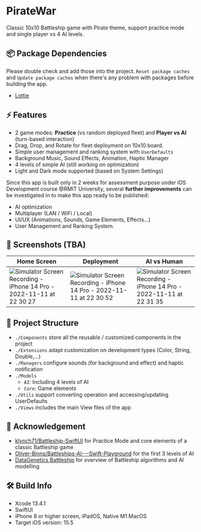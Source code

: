 # PirateWar

Classic 10x10 Battleship game with Pirate theme, support practice mode and single player vs 4 AI levels.

## 📦 Package Dependencies

Please double check and add those into the project. `Reset package caches` and `Update package caches` when there's any problem with packages before building the app.

- [Lottie](https://github.com/airbnb/lottie-ios)

## ⚡️ Features

- 2 game modes: **Practice** (vs random deployed fleet) and **Player vs AI** (turn-based interaction)
- Drag, Drop, and Rotate for fleet deployment on 10x10 board.
- Simple user management and ranking system with `UserDefaults`
- Background Music, Sound Effects, Animation, Haptic Manager
- 4 levels of simple AI (still working on optimization)
- Light and Dark mode supported (based on System Settings)

Since this app is built only in 2 weeks for assessment purpose under iOS Development course @RMIT University, several **further improvements** can be investigated in to make this app ready to be published:

- AI optimization
- Multiplayer (LAN / WiFi / Local)
- UI/UX (Animations, Sounds, Game Elements, Effects...)
- User Management and Ranking System.

## 📱 Screenshots (TBA)
| Home Screen  | Deployment | AI vs Human |
| ------------- | ------------- | ------------- |
| ![Simulator Screen Recording - iPhone 14 Pro - 2022-11-11 at 22 30 27](https://user-images.githubusercontent.com/54668379/201657062-8bd6afeb-929c-4cf6-bcdf-30519480d065.gif) |  ![Simulator Screen Recording - iPhone 14 Pro - 2022-11-11 at 22 30 52](https://user-images.githubusercontent.com/54668379/201657179-26d21c79-ec05-40b0-9bc2-cf444a8a0204.gif) |  ![Simulator Screen Recording - iPhone 14 Pro - 2022-11-11 at 22 31 35](https://user-images.githubusercontent.com/54668379/201657209-7c4a96b7-d9bc-4a52-bae3-dae737cc9e76.gif) |

## 🧱 Project Structure

- `./Components` store all the reusable / customized components in the project
- `./Extensions` adapt customization on development types (Color, String, Double,...)
- `./Managers` configure sounds (for background and effect) and haptic notification
- `./Models`
  - `AI`: Including 4 levels of AI
  - `Core`: Game elements
- `./Utils` support converting operation and accessing/updating UserDefaults
- `./Views` includes the main View files of the app

## 📖 Acknowledgement

- [klynch71/Battleship-SwiftUI](https://github.com/klynch71/Battleship-SwiftUI) for Practice Mode and core elements of a classic Battleship game
- [Oliver-Binns/Battleships-AI---Swift-Playground](https://github.com/Oliver-Binns/Battleships-AI---Swift-Playground) for the first 3 levels of AI
- [DataGenetics Battleship](https://www.datagenetics.com/blog/december32011/) for overview of Battleship algorithms and AI modelling

## 🛠 Build Info

- Xcode 13.4.1
- SwiftUI
- iPhone 8 or higher screen, iPadOS, Native M1 MacOS
- Target iOS version: 15.5
